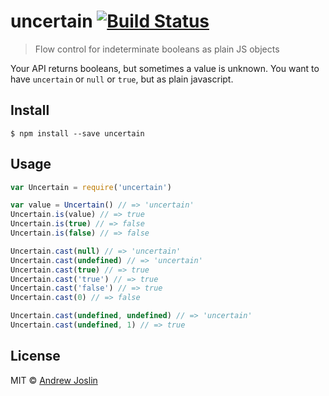 # uncertain [![Build Status](https://travis-ci.org/ajoslin/uncertain.svg?branch=master)](https://travis-ci.org/ajoslin/uncertain)

> Flow control for indeterminate booleans as plain JS objects

Your API returns booleans, but sometimes a value is unknown. You want to have `uncertain` or `null` or `true`, but as plain javascript.

## Install

```
$ npm install --save uncertain
```

## Usage

```js
var Uncertain = require('uncertain')

var value = Uncertain() // => 'uncertain'
Uncertain.is(value) // => true
Uncertain.is(true) // => false
Uncertain.is(false) // => false

Uncertain.cast(null) // => 'uncertain'
Uncertain.cast(undefined) // => 'uncertain'
Uncertain.cast(true) // => true
Uncertain.cast('true') // => true
Uncertain.cast('false') // => true
Uncertain.cast(0) // => false

Uncertain.cast(undefined, undefined) // => 'uncertain'
Uncertain.cast(undefined, 1) // => true
```

## License

MIT © [Andrew Joslin](http://ajoslin.com)
